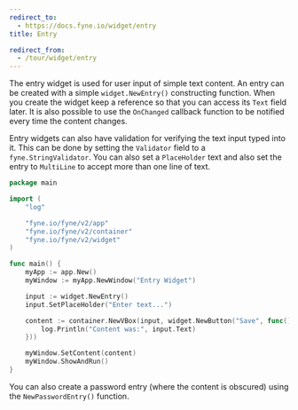 ```yaml
---
redirect_to:
  - https://docs.fyne.io/widget/entry
title: Entry

redirect_from:
  - /tour/widget/entry
---
```

The entry widget is used for user input of simple text content.
An entry can be created with a simple `widget.NewEntry()`
constructing function. When you create the widget keep a
reference so that you can access its `Text` field later.
It is also possible to use the `OnChanged` callback function
to be notified every time the content changes.

Entry widgets can also have validation for verifying the text
input typed into it. This can be done by setting the `Validator`
field to a `fyne.StringValidator`. You can also set a `PlaceHolder`
text and also set the entry to `MultiLine` to accept more than one
line of text.

```go
package main

import (
	"log"

	"fyne.io/fyne/v2/app"
	"fyne.io/fyne/v2/container"
	"fyne.io/fyne/v2/widget"
)

func main() {
	myApp := app.New()
	myWindow := myApp.NewWindow("Entry Widget")

	input := widget.NewEntry()
	input.SetPlaceHolder("Enter text...")

	content := container.NewVBox(input, widget.NewButton("Save", func() {
		log.Println("Content was:", input.Text)
	}))

	myWindow.SetContent(content)
	myWindow.ShowAndRun()
}
```

You can also create a password entry (where the content is
obscured) using the `NewPasswordEntry()` function.
